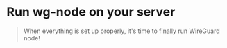 # Run wg-node on your server

> When everything is set up properly, it's time to finally run WireGuard node!


